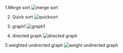 1.Merge sort 
  ![merge sort](https://github.com/user-attachments/assets/c72ab902-8783-47a6-90cf-e742eae38643)

2. Quick sort
   ![quicksort](https://github.com/user-attachments/assets/0dc63870-c7fa-4df0-b119-e2b8cc08495a)

3. graph1
   ![graph1](https://github.com/user-attachments/assets/a0fc9008-1884-4c12-af64-405c667d7d70)

4. directed graph
   ![directed graph](https://github.com/user-attachments/assets/8acec1d7-2ab1-4da9-9388-439fec4ea1a9)

5.weighted undirected graph
![weight undirected graph](https://github.com/user-attachments/assets/30a6ed7d-81ab-4891-9a9c-2c5aea65c505)


